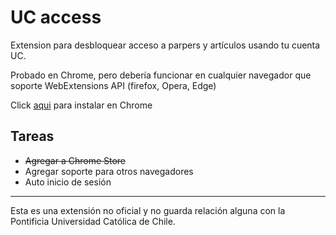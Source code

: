 # UC access

Extension para desbloquear acceso a parpers y artículos usando tu cuenta UC.

Probado en Chrome, pero debería funcionar en cualquier navegador que soporte WebExtensions API (firefox, Opera, Edge)

Click [aqui](https://chrome.google.com/webstore/detail/uc-access/leoijilpkelhgbhkneanedjffjhedcoa) para instalar en Chrome

## Tareas

* ~~Agregar a Chrome Store~~
* Agregar soporte para otros navegadores
* Auto inicio de sesión

-----
Esta es una extensión no oficial y no guarda relación alguna con la Pontificia Universidad Católica de Chile.
